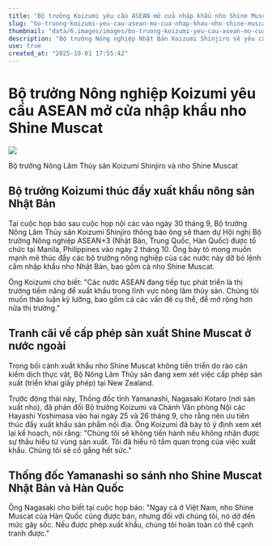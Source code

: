 ```yaml
---
title: "Bộ trưởng Koizumi yêu cầu ASEAN mở cửa nhập khẩu nho Shine Muscat"
slug: "bo-truong-koizumi-yeu-cau-asean-mo-cua-nhap-khau-nho-shine-muscat"
thumbnail: "data/6.images/images/bo-truong-koizumi-yeu-cau-asean-mo-cua-nhap-khau-nho-shine-muscat.webp"
description: "Bộ trưởng Nông nghiệp Nhật Bản Koizumi Shinjiro sẽ yêu cầu các nước ASEAN mở cửa nhập khẩu nho Shine Muscat. Động thái này diễn ra sau khi Thống đốc tỉnh Yamanashi phản đối kế hoạch cấp phép sản xuất ở nước ngoài, nhấn mạnh ưu tiên xuất khẩu sản phẩm nội địa."
use: true
created_at: "2025-10-01 17:55:42"
---
```


# Bộ trưởng Nông nghiệp Koizumi yêu cầu ASEAN mở cửa nhập khẩu nho Shine Muscat

![](/images/20251001-00000025-san-000-1-view.webp)

Bộ trưởng Nông Lâm Thủy sản Koizumi Shinjiro và nho Shine Muscat

## Bộ trưởng Koizumi thúc đẩy xuất khẩu nông sản Nhật Bản

Tại cuộc họp báo sau cuộc họp nội các vào ngày 30 tháng 9, Bộ trưởng Nông Lâm Thủy sản Koizumi Shinjiro thông báo ông sẽ tham dự Hội nghị Bộ trưởng Nông nghiệp ASEAN+3 (Nhật Bản, Trung Quốc, Hàn Quốc) được tổ chức tại Manila, Philippines vào ngày 2 tháng 10. Ông bày tỏ mong muốn mạnh mẽ thúc đẩy các bộ trưởng nông nghiệp của các nước này dỡ bỏ lệnh cấm nhập khẩu nho Nhật Bản, bao gồm cả nho Shine Muscat.

Ông Koizumi cho biết: "Các nước ASEAN đang tiếp tục phát triển là thị trường tiềm năng để xuất khẩu trong lĩnh vực nông lâm thủy sản. Chúng tôi muốn thảo luận kỹ lưỡng, bao gồm cả các vấn đề cụ thể, để mở rộng hơn nữa thị trường."

## Tranh cãi về cấp phép sản xuất Shine Muscat ở nước ngoài

Trong bối cảnh xuất khẩu nho Shine Muscat không tiến triển do rào cản kiểm dịch thực vật, Bộ Nông Lâm Thủy sản đang xem xét việc cấp phép sản xuất (triển khai giấy phép) tại New Zealand.

Trước động thái này, Thống đốc tỉnh Yamanashi, Nagasaki Kotaro (nơi sản xuất nho), đã phản đối Bộ trưởng Koizumi và Chánh Văn phòng Nội các Hayashi Yoshimasa vào hai ngày 25 và 26 tháng 9, cho rằng nên ưu tiên thúc đẩy xuất khẩu sản phẩm nội địa. Ông Koizumi đã bày tỏ ý định xem xét lại kế hoạch, nói rằng: "Chúng tôi sẽ không tiến hành nếu không nhận được sự thấu hiểu từ vùng sản xuất. Tôi đã hiểu rõ tầm quan trọng của việc xuất khẩu. Chúng tôi sẽ cố gắng hết sức."

## Thống đốc Yamanashi so sánh nho Shine Muscat Nhật Bản và Hàn Quốc

Ông Nagasaki cho biết tại cuộc họp báo: "Ngay cả ở Việt Nam, nho Shine Muscat của Hàn Quốc cũng được bán, nhưng đối với chúng tôi, nó dở đến mức gây sốc. Nếu được phép xuất khẩu, chúng tôi hoàn toàn có thể cạnh tranh được."